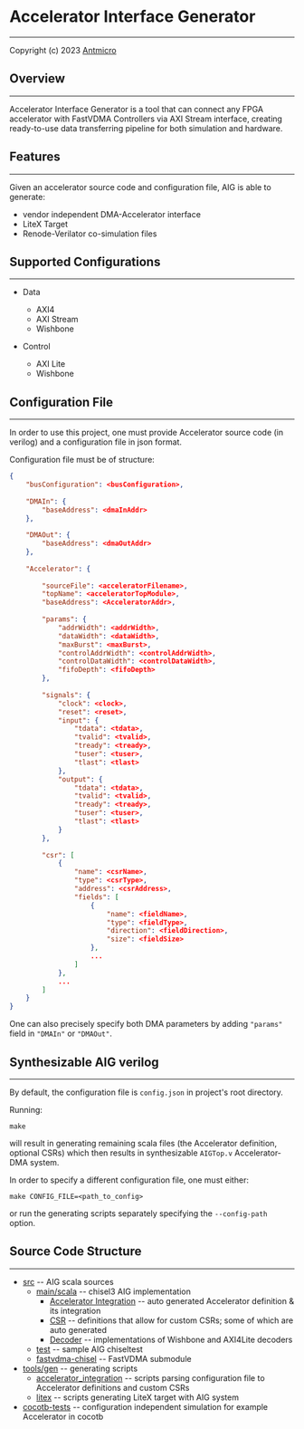 # Accelerator Interface Generator
---
Copyright (c) 2023 [Antmicro](https://www.antmicro.com)

## Overview
---
Accelerator Interface Generator is a tool that can connect any FPGA accelerator with FastVDMA Controllers via AXI Stream interface, creating ready-to-use data transferring pipeline for both simulation and hardware.

## Features
---
Given an accelerator source code and configuration file, AIG is able to generate:
- vendor independent DMA-Accelerator interface
- LiteX Target
- Renode-Verilator co-simulation files

## Supported Configurations
---
- Data
	- AXI4
	- AXI Stream
	- Wishbone

- Control
	- AXI Lite
	- Wishbone

## Configuration File
---
In order to use this project, one must provide Accelerator source code (in verilog) and a configuration file in json format.

Configuration file must be of structure:
```json
{
    "busConfiguration": <busConfiguration>,
    
    "DMAIn": {
        "baseAddress": <dmaInAddr>
    },
    
    "DMAOut": {
        "baseAddress": <dmaOutAddr>
    },
    
    "Accelerator": {
    
        "sourceFile": <acceleratorFilename>,
        "topName": <acceleratorTopModule>,
        "baseAddress": <AcceleratorAddr>,
        
        "params": {
            "addrWidth": <addrWidth>,
            "dataWidth": <dataWidth>,
            "maxBurst": <maxBurst>,
            "controlAddrWidth": <controlAddrWidth>,
            "controlDataWidth": <controlDataWidth>,
            "fifoDepth": <fifoDepth>
        },
        
        "signals": {
            "clock": <clock>,
            "reset": <reset>,
            "input": {
                "tdata": <tdata>,
                "tvalid": <tvalid>,
                "tready": <tready>,
                "tuser": <tuser>,
                "tlast": <tlast>
            },
            "output": {
                "tdata": <tdata>,
                "tvalid": <tvalid>,
                "tready": <tready>,
                "tuser": <tuser>,
                "tlast": <tlast>
            }
        },
        
        "csr": [
            {
                "name": <csrName>,
                "type": <csrType>,
                "address": <csrAddress>,
                "fields": [
                    {
                        "name": <fieldName>,
                        "type": <fieldType>,
                        "direction": <fieldDirection>,
                        "size": <fieldSize>
                    },
                    ...
                ]
            },
            ...
        ]
    }
}
```

One can also precisely specify both DMA parameters by adding `"params"` field in `"DMAIn"` or `"DMAOut"`. 

## Synthesizable AIG verilog
---
By default, the configuration file is `config.json` in project's root directory. 

Running:
```
make
```

will result in generating remaining scala files (the Accelerator definition, optional CSRs) which then results in synthesizable `AIGTop.v` Accelerator-DMA system.

In order to specify a different configuration file, one must either:
```
make CONFIG_FILE=<path_to_config>
```
or run the generating scripts separately specifying the `--config-path` option.

## Source Code Structure
---
- [src](src) -- AIG scala sources 
	- [main/scala](src/main/scala) -- chisel3 AIG implementation
		- [Accelerator Integration](src/main/scala/AcceleratorIntegration) -- auto generated Accelerator definition & its integration 
		- [CSR](src/main/scala/CSR) -- definitions that allow for custom CSRs; some of which are auto generated
		- [Decoder](src/main/scala/Decoder) -- implementations of Wishbone and AXI4Lite decoders
	- [test](src/test) -- sample AIG chiseltest 
	- [fastvdma-chisel](https://github.com/antmicro/fastvdma) -- FastVDMA submodule
- [tools/gen](tools/gen) -- generating scripts
	- [accelerator_integration](tools/gen/accelerator_integration) -- scripts parsing configuration file to Accelerator definitions and custom CSRs
	- [litex](tools/gen/litex) -- scripts generating LiteX target with AIG system
- [cocotb-tests](cocotb-tests) -- configuration independent simulation for example Accelerator in cocotb
